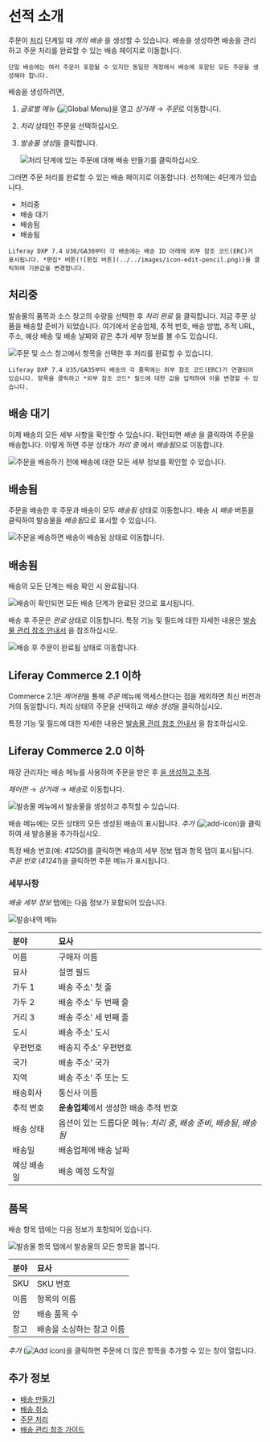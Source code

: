 # 선적 소개

주문이 [처리](../orders/processing-an-order.md) 단계일 때 *개의 배송* 을 생성할 수 있습니다. 배송을 생성하면 배송을 관리하고 주문 처리를 완료할 수 있는 배송 페이지로 이동합니다.

```{note}
단일 배송에는 여러 주문이 포함될 수 있지만 동일한 계정에서 배송에 포함된 모든 주문을 생성해야 합니다.
```

배송을 생성하려면,

1. *글로벌 메뉴* (![Global Menu](../../images/icon-applications-menu.png))을 열고 *상거래* &rarr; *주문*로 이동합니다.

1. *처리* 상태인 주문을 선택하십시오.

1. *발송물 생성*을 클릭합니다.

   ![처리 단계에 있는 주문에 대해 배송 만들기를 클릭하십시오.](./introduction-to-shipments/images/04.png)

그러면 주문 처리를 완료할 수 있는 배송 페이지로 이동합니다. 선적에는 4단계가 있습니다.

* 처리중
* 배송 대기
* 배송됨
* 배송됨

```{note}
Liferay DXP 7.4 U30/GA30부터 각 배송에는 배송 ID 아래에 외부 참조 코드(ERC)가 표시됩니다. *편집* 버튼(![편집 버튼](../../images/icon-edit-pencil.png))을 클릭하여 기본값을 변경합니다. 
```

## 처리중

발송물의 품목과 소스 창고의 수량을 선택한 후 *처리 완료* 을 클릭합니다. 지금 주문 상품을 배송할 준비가 되었습니다. 여기에서 운송업체, 추적 번호, 배송 방법, 추적 URL, 주소, 예상 배송 및 배송 날짜와 같은 추가 세부 정보를 볼 수도 있습니다.

![주문 및 소스 창고에서 항목을 선택한 후 처리를 완료할 수 있습니다.](./introduction-to-shipments/images/05.png)

```{note}
Liferay DXP 7.4 U35/GA35부터 배송의 각 품목에는 외부 참조 코드(ERC)가 연결되어 있습니다. 항목을 클릭하고 *외부 참조 코드* 필드에 대한 값을 입력하여 이를 변경할 수 있습니다.
```

## 배송 대기

이제 배송의 모든 세부 사항을 확인할 수 있습니다. 확인되면 *배송* 을 클릭하여 주문을 배송합니다. 이렇게 하면 주문 상태가 *처리 중* 에서 *배송됨*으로 이동합니다.

![주문을 배송하기 전에 배송에 대한 모든 세부 정보를 확인할 수 있습니다.](./introduction-to-shipments/images/06.png)

## 배송됨

주문을 배송한 후 주문과 배송이 모두 *배송됨* 상태로 이동합니다. 배송 시 *배송* 버튼을 클릭하여 발송물을 *배송됨*으로 표시할 수 있습니다.

![주문을 배송하면 배송이 배송됨 상태로 이동합니다.](./introduction-to-shipments/images/08.png)

## 배송됨

배송의 모든 단계는 배송 확인 시 완료됩니다.

![배송이 확인되면 모든 배송 단계가 완료된 것으로 표시됩니다.](./introduction-to-shipments/images/09.png)

배송 후 주문은 *완료* 상태로 이동합니다. 특정 기능 및 필드에 대한 자세한 내용은 [발송물 관리 참조 안내서](./shipments-management-reference-guide.md) 을 참조하십시오.

![배송 후 주문이 완료됨 상태로 이동합니다.](./introduction-to-shipments/images/07.png)

## Liferay Commerce 2.1 이하

Commerce 2.1은 *제어판*을 통해 *주문* 메뉴에 액세스한다는 점을 제외하면 최신 버전과 거의 동일합니다. 처리 상태의 주문을 선택하고 *배송 생성*을 클릭하십시오.

특정 기능 및 필드에 대한 자세한 내용은 [발송물 관리 참조 안내서](./shipments-management-reference-guide.md) 을 참조하십시오.

## Liferay Commerce 2.0 이하

매장 관리자는 배송 메뉴를 사용하여 주문을 받은 후 [을 생성하고 추적](../orders/processing-an-order.md#commerce-2-0-and-below).

*제어판* &rarr; *상거래* &rarr; *배송*로 이동합니다.

![발송물 메뉴에서 발송물을 생성하고 추적할 수 있습니다.](./introduction-to-shipments/images/01.png)

배송 메뉴에는 모든 상태의 모든 생성된 배송이 표시됩니다. *추가* (![add-icon](../../images/icon-add.png))을 클릭하여 새 발송물을 추가하십시오.

특정 배송 번호(예: *41250*)를 클릭하면 배송의 세부 정보 탭과 항목 탭이 표시됩니다. *주문 번호* (*41241*)을 클릭하면 주문 메뉴가 표시됩니다.

### 세부사항

*배송 세부 정보* 탭에는 다음 정보가 포함되어 있습니다.

![발송내역 메뉴](./introduction-to-shipments/images/02.png)

| 분야     | 묘사                                            |
|:------ |:--------------------------------------------- |
| 이름     | 구매자 이름                                        |
| 묘사     | 설명 필드                                         |
| 가두 1   | 배송 주소' 첫 줄                                    |
| 가두 2   | 배송 주소' 두 번째 줄                                 |
| 거리 3   | 배송 주소' 세 번째 줄                                 |
| 도시     | 배송 주소' 도시                                     |
| 우편번호   | 배송지 주소' 우편번호                                  |
| 국가     | 배송 주소' 국가                                     |
| 지역     | 배송 주소' 주 또는 도                                 |
| 배송회사   | 통신사 이름                                        |
| 추적 번호  | **운송업체**에서 생성한 배송 추적 번호                       |
| 배송 상태  | 옵션이 있는 드롭다운 메뉴: *처리 중*, *배송 준비*, *배송됨*, *배송됨* |
| 배송일    | 배송업체에 배송 날짜                                   |
| 예상 배송일 | 배송 예정 도착일                                     |

## 품목

배송 항목 탭에는 다음 정보가 포함되어 있습니다.

![발송물 항목 탭에서 발송물의 모든 항목을 봅니다.](./introduction-to-shipments/images/03.png)

| 분야  | 묘사             |
|:--- |:-------------- |
| SKU | SKU 번호         |
| 이름  | 항목의 이름         |
| 양   | 배송 품목 수        |
| 창고  | 배송을 소싱하는 창고 이름 |

*추가* (![Add icon](../../images/icon-add.png))을 클릭하면 주문에 더 많은 항목을 추가할 수 있는 창이 열립니다.

## 추가 정보

* [배송 만들기](./creating-a-shipment.md)
* [배송 취소](./cancelling-a-shipment.md)
* [주문 처리](../orders/processing-an-order.md)
* [배송 관리 참조 가이드](./shipments-management-reference-guide.md)
